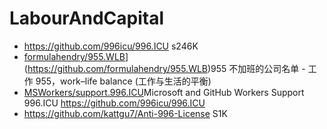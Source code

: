 # LabourAndCapital
- https://github.com/996icu/996.ICU s246K
- [formulahendry/955.WLB]([)](https://github.com/formulahendry/955.WLB)955 不加班的公司名单 - 工作 955，work–life balance (工作与生活的平衡)
- [MSWorkers/support.996.ICU](https://github.com/MSWorkers/support.996.ICU)Microsoft and GitHub Workers Support 996.ICU https://github.com/996icu/996.ICU
- https://github.com/kattgu7/Anti-996-License S1K